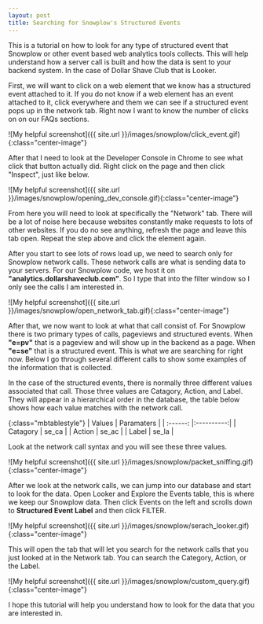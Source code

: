 ```yaml
---
layout: post
title: Searching for Snowplow's Structured Events
---
```


This is a tutorial on how to look for any type of structured event that Snowplow or other event based web analytics tools collects. This will help understand how a server call is built and how the data is sent to your backend system. In the case of Dollar Shave Club that is Looker. 

First, we will want to click on a web element that we know has a structured event attached to it. If you do not know if a web element has an event attached to it, click everywhere and them we can see if a structured event pops up in the network tab. Right now I want to know the number of clicks on on our FAQs sections.

![My helpful screenshot]({{ site.url }}/images/snowplow/click_event.gif){:class="center-image"}

After that I need to look at the Developer Console in Chrome to see what click that button actually did. Right click on the page and then click "Inspect", just like below.

![My helpful screenshot]({{ site.url }}/images/snowplow/opening_dev_console.gif){:class="center-image"}

From here you will need to look at specifically the "Network" tab. There will be a lot of noise here because websites constantly make requests to lots of other websites. If you do no see anything, refresh the page and leave this tab open. Repeat the step above and click the element again. 

After you start to see lots of rows load up, we need to search only for Snowplow network calls. These network calls are what is sending data to your servers. For our Snowplow code, we host it on **"analytics.dollarshaveclub.com"**. So I type that into the filter window so I only see the calls I am interested in.

![My helpful screenshot]({{ site.url }}/images/snowplow/open_network_tab.gif){:class="center-image"}

After that, we now want to look at what that call consist of. For Snowplow there is two primary types of calls, pageviews and structured events. When **"e=pv"** that is a pageview and will show up in the backend as a page. When **"e=se"** that is a structured event. This is what we are searching for right now. Below I go through several different calls to show some examples of the information that is collected.

In the case of the structured events, there is normally three different values associated that call. Those three values are Catagory, Action, and Label. They will appear in a hierarchical order in the database, the table below shows how each value matches with the network call.

{:class="mbtablestyle"}
| Values   | Paramaters | 
| :------: |:----------:| 
| Catagory | se_ca      | 
| Action   | se_ac      | 
| Label    | se_la      |

Look at the network call syntax and you will see these three values.

![My helpful screenshot]({{ site.url }}/images/snowplow/packet_sniffing.gif){:class="center-image"}

After we look at the network calls, we can jump into our database and start to look for the data. Open Looker and Explore the Events table, this is where we keep our Snowplow data. Then click Events on the left and scrolls down to **Structured Event Label** and then click FILTER.

![My helpful screenshot]({{ site.url }}/images/snowplow/serach_looker.gif){:class="center-image"}

This will open the tab that will let you search for the network calls that you just looked at in the Network tab. You can search the Category, Action, or the Label. 

![My helpful screenshot]({{ site.url }}/images/snowplow/custom_query.gif){:class="center-image"}

I hope this tutorial will help you understand how to look for the data that you are interested in. 
